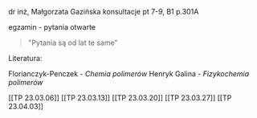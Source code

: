 dr inż, Małgorzata Gazińska
konsultacje pt 7-9, B1 p.301A

egzamin - pytania otwarte

> "Pytania są od lat te same"

Literatura:

Florianczyk-Penczek - *Chemia polimerów*
Henryk Galina - *Fizykochemia polimerów*

[[TP 23.03.06]]
[[TP 23.03.13]]
[[TP 23.03.20]]
[[TP 23.03.27]]
[[TP 23.04.03]]


